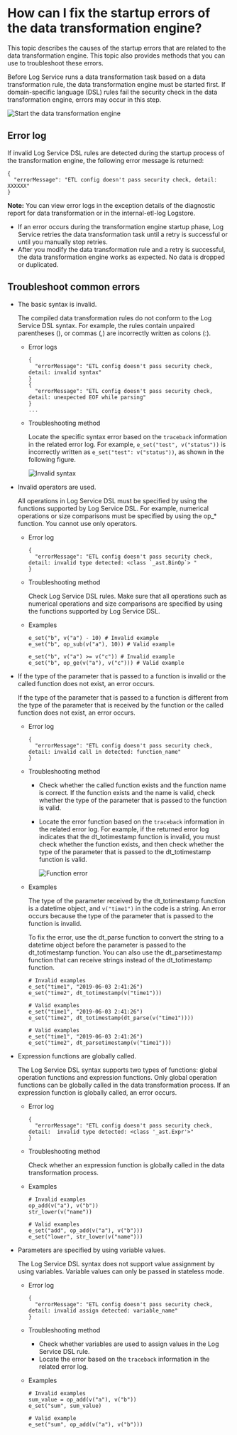 # How can I fix the startup errors of the data transformation engine?

This topic describes the causes of the startup errors that are related to the data transformation engine. This topic also provides methods that you can use to troubleshoot these errors.

Before Log Service runs a data transformation task based on a data transformation rule, the data transformation engine must be started first. If domain-specific language \(DSL\) rules fail the security check in the data transformation engine, errors may occur in this step.

![Start the data transformation engine](https://static-aliyun-doc.oss-accelerate.aliyuncs.com/assets/img/en-US/9453749951/p59300.png)

## Error log

If invalid Log Service DSL rules are detected during the startup process of the transformation engine, the following error message is returned:

```
{
  "errorMessage": "ETL config doesn't pass security check, detail: XXXXXX"
}
```

**Note:** You can view error logs in the exception details of the diagnostic report for data transformation or in the internal-etl-log Logstore.

-   If an error occurs during the transformation engine startup phase, Log Service retries the data transformation task until a retry is successful or until you manually stop retries.
-   After you modify the data transformation rule and a retry is successful, the data transformation engine works as expected. No data is dropped or duplicated.

## Troubleshoot common errors

-   The basic syntax is invalid.

    The compiled data transformation rules do not conform to the Log Service DSL syntax. For example, the rules contain unpaired parentheses \(\), or commas \(,\) are incorrectly written as colons \(:\).

    -   Error logs

        ```
        {
          "errorMessage": "ETL config doesn't pass security check, detail: invalid syntax"
        }
        {
          "errorMessage": "ETL config doesn't pass security check, detail: unexpected EOF while parsing"
        }
        ...
        ```

    -   Troubleshooting method

        Locate the specific syntax error based on the `traceback` information in the related error log. For example, `e_set("test", v("status"))` is incorrectly written as `e_set("test": v("status"))`, as shown in the following figure.

        ![Invalid syntax](https://static-aliyun-doc.oss-accelerate.aliyuncs.com/assets/img/en-US/0553749951/p59301.png)

-   Invalid operators are used.

    All operations in Log Service DSL must be specified by using the functions supported by Log Service DSL. For example, numerical operations or size comparisons must be specified by using the op\_\* function. You cannot use only operators.

    -   Error log

        ```
        {
          "errorMessage": "ETL config doesn't pass security check, detail: invalid type detected: <class `_ast.BinOp`> "
        }
        ```

    -   Troubleshooting method

        Check Log Service DSL rules. Make sure that all operations such as numerical operations and size comparisons are specified by using the functions supported by Log Service DSL.

    -   Examples

        ```
        e_set("b", v("a") - 10) # Invalid example
        e_set("b", op_sub(v("a"), 10)) # Valid example
        
        e_set("b", v("a") >= v("c")) # Invalid example
        e_set("b", op_ge(v("a"), v("c"))) # Valid example
        ```

-   If the type of the parameter that is passed to a function is invalid or the called function does not exist, an error occurs.

    If the type of the parameter that is passed to a function is different from the type of the parameter that is received by the function or the called function does not exist, an error occurs.

    -   Error log

        ```
        {
          "errorMessage": "ETL config doesn't pass security check, detail: invalid call in detected: function_name"
        }
        ```

    -   Troubleshooting method
        -   Check whether the called function exists and the function name is correct. If the function exists and the name is valid, check whether the type of the parameter that is passed to the function is valid.
        -   Locate the error function based on the `traceback` information in the related error log. For example, if the returned error log indicates that the dt\_totimestamp function is invalid, you must check whether the function exists, and then check whether the type of the parameter that is passed to the dt\_totimestamp function is valid.

            ![Function error](https://static-aliyun-doc.oss-accelerate.aliyuncs.com/assets/img/en-US/0553749951/p59302.png)

    -   Examples

        The type of the parameter received by the dt\_totimestamp function is a datetime object, and `v("time1")` in the code is a string. An error occurs because the type of the parameter that is passed to the function is invalid.

        To fix the error, use the dt\_parse function to convert the string to a datetime object before the parameter is passed to the dt\_totimestamp function. You can also use the dt\_parsetimestamp function that can receive strings instead of the dt\_totimestamp function.

        ```
        # Invalid examples
        e_set("time1", "2019-06-03 2:41:26")
        e_set("time2", dt_totimestamp(v("time1")))
        
        # Valid examples
        e_set("time1", "2019-06-03 2:41:26")
        e_set("time2", dt_totimestamp(dt_parse(v("time1"))))
        
        # Valid examples
        e_set("time1", "2019-06-03 2:41:26")
        e_set("time2", dt_parsetimestamp(v("time1")))
        ```

-   Expression functions are globally called.

    The Log Service DSL syntax supports two types of functions: global operation functions and expression functions. Only global operation functions can be globally called in the data transformation process. If an expression function is globally called, an error occurs.

    -   Error log

        ```
        {
          "errorMessage": "ETL config doesn't pass security check, detail:  invalid type detected: <class '_ast.Expr'>"
        }
        ```

    -   Troubleshooting method

        Check whether an expression function is globally called in the data transformation process.

    -   Examples

        ```
        # Invalid examples
        op_add(v("a"), v("b"))
        str_lower(v("name"))
        
        # Valid examples
        e_set("add", op_add(v("a"), v("b")))
        e_set("lower", str_lower(v("name")))
        ```

-   Parameters are specified by using variable values.

    The Log Service DSL syntax does not support value assignment by using variables. Variable values can only be passed in stateless mode.

    -   Error log

        ```
        {
          "errorMessage": "ETL config doesn't pass security check, detail: invalid assign detected: variable_name"
        }
        ```

    -   Troubleshooting method
        -   Check whether variables are used to assign values in the Log Service DSL rule.
        -   Locate the error based on the `traceback` information in the related error log.
    -   Examples

        ```
        # Invalid examples
        sum_value = op_add(v("a"), v("b"))
        e_set("sum", sum_value)
        
        # Valid example
        e_set("sum", op_add(v("a"), v("b")))
        ```


